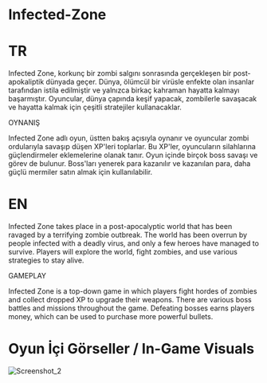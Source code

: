 # Infected-Zone

# TR

Infected Zone, korkunç bir zombi salgını sonrasında gerçekleşen bir post-apokaliptik dünyada geçer. Dünya, ölümcül bir virüsle enfekte olan insanlar tarafından istila edilmiştir ve yalnızca birkaç kahraman hayatta kalmayı başarmıştır. Oyuncular, dünya çapında keşif yapacak, zombilerle savaşacak ve hayatta kalmak için çeşitli stratejiler kullanacaklar.


OYNANIŞ

Infected Zone adlı oyun, üstten bakış açısıyla oynanır ve oyuncular zombi ordularıyla savaşıp düşen XP'leri toplarlar. Bu XP'ler, oyuncuların silahlarına güçlendirmeler eklemelerine olanak tanır. Oyun içinde birçok boss savaşı ve görev de bulunur. Boss'ları yenerek para kazanılır ve kazanılan para, daha güçlü mermiler satın almak için kullanılabilir.

# EN

Infected Zone takes place in a post-apocalyptic world that has been ravaged by a terrifying zombie outbreak. The world has been overrun by people infected with a deadly virus, and only a few heroes have managed to survive. Players will explore the world, fight zombies, and use various strategies to stay alive.


GAMEPLAY

Infected Zone is a top-down game in which players fight hordes of zombies and collect dropped XP to upgrade their weapons. There are various boss battles and missions throughout the game. Defeating bosses earns players money, which can be used to purchase more powerful bullets.



# Oyun İçi Görseller / In-Game Visuals

![Screenshot_2](https://user-images.githubusercontent.com/101833015/235348556-fc5a6407-5cc6-4082-9adb-6679b0428305.png)

